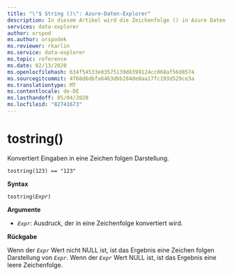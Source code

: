```yaml
---
title: "\"$ String ()\": Azure-Daten-Explorer"
description: In diesem Artikel wird die Zeichenfolge () in Azure Daten-Explorer beschrieben.
services: data-explorer
author: orspod
ms.author: orspodek
ms.reviewer: rkarlin
ms.service: data-explorer
ms.topic: reference
ms.date: 02/13/2020
ms.openlocfilehash: 634f54533e83575139d8399124cc068af56d8574
ms.sourcegitcommit: 4f68d6dbfa6463dbb284de0aa17fc193d529ce3a
ms.translationtype: MT
ms.contentlocale: de-DE
ms.lasthandoff: 05/04/2020
ms.locfileid: "82741673"
---
```

# <a name="tostring"></a>tostring()

Konvertiert Eingaben in eine Zeichen folgen Darstellung.

```kusto
tostring(123) == "123"
```

**Syntax**

`tostring(`*`Expr`*`)`

**Argumente**

* *`Expr`*: Ausdruck, der in eine Zeichenfolge konvertiert wird. 

**Rückgabe**

Wenn der *`Expr`* Wert nicht NULL ist, ist das Ergebnis eine Zeichen folgen Darstellung von *`Expr`*.
Wenn der *`Expr`* Wert NULL ist, ist das Ergebnis eine leere Zeichenfolge.
 
